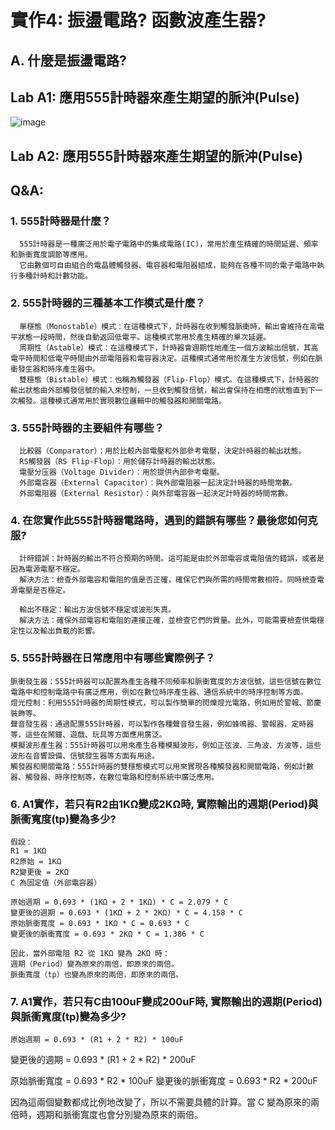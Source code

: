 # 實作4: 振盪電路? 函數波產生器?
## A. 什麼是振盪電路?
## Lab A1: 應用555計時器來產生期望的脈沖(Pulse)
![image](https://github.com/Jerry951230/EC2024/assets/162287588/e5c4ff0a-20f2-4dba-b560-7b6ef99707a4)

## Lab A2: 應用555計時器來產生期望的脈沖(Pulse)

## Q&A:

### **1. 555計時器是什麼？**
      555計時器是一種廣泛用於電子電路中的集成電路(IC)，常用於產生精確的時間延遲、頻率和脈衝寬度調節等應用。
      它由數個可自由組合的電晶體觸發器、電容器和電阻器組成，能夠在各種不同的電子電路中執行多種計時和計數功能。
      
### **2. 555計時器的三種基本工作模式是什麼？**
      單穩態（Monostable）模式：在這種模式下，計時器在收到觸發脈衝時，輸出會維持在高電平狀態一段時間，然後自動返回低電平。這種模式常用於產生精確的單次延遲。
      周期性（Astable）模式：在這種模式下，計時器會週期性地產生一個方波輸出信號，其高電平時間和低電平時間由外部電阻器和電容器決定。這種模式通常用於產生方波信號，例如在脈衝發生器和時序產生器中。
      雙穩態（Bistable）模式：也稱為觸發器（Flip-Flop）模式。在這種模式下，計時器的輸出狀態由外部觸發信號的輸入來控制，一旦收到觸發信號，輸出會保持在相應的狀態直到下一次觸發。這種模式通常用於實現數位邏輯中的觸發器和開關電路。
### **3. 555計時器的主要組件有哪些？**
      比較器（Comparator）：用於比較內部電壓和外部參考電壓，決定計時器的輸出狀態。
      RS觸發器（RS Flip-Flop）：用於儲存計時器的輸出狀態。
      電壓分压器（Voltage Divider）：用於提供內部參考電壓。
      外部電容器（External Capacitor）：與外部電阻器一起決定計時器的時間常數。
      外部電阻器（External Resistor）：與外部電容器一起決定計時器的時間常數。
### **4. 在您實作此555計時器電路時，遇到的錯誤有哪些？最後您如何克服?**
      計時錯誤：計時器的輸出不符合預期的時間。這可能是由於外部電容或電阻值的錯誤，或者是因為電源電壓不穩定。
      解決方法：檢查外部電容和電阻的值是否正確，確保它們與所需的時間常數相符。同時檢查電源電壓是否穩定。
      
      輸出不穩定：輸出方波信號不穩定或波形失真。
      解決方法：確保外部電容和電阻的連接正確，並檢查它們的質量。此外，可能需要檢查供電穩定性以及輸出負載的影響。
### 5. **555計時器在日常應用中有哪些實際例子？**
    脈衝發生器：555計時器可以配置為產生各種不同頻率和脈衝寬度的方波信號，這些信號在數位電路中和控制電路中有廣泛應用，例如在數位時序產生器、通信系統中的時序控制等方面。
    燈光控制：利用555計時器的周期性模式，可以製作簡單的閃爍燈光電路，例如用於警報、節慶裝飾等。
    聲音發生器：通過配置555計時器，可以製作各種聲音發生器，例如蜂鳴器、警報器、定時器等，這些在鬧鐘、遊戲、玩具等方面應用廣泛。
    模擬波形產生器：555計時器可以用來產生各種模擬波形，例如正弦波、三角波、方波等，這些波形在音響設備、信號發生器等方面有用途。
    觸發器和開關電路：555計時器的雙穩態模式可以用來實現各種觸發器和開關電路，例如計數器、觸發器、時序控制等，在數位電路和控制系統中廣泛應用。
### 6. A1實作，若只有R2由1K**Ω**變成2K**Ω**時, 實際輸出的週期(Period)與脈衝寬度(tp)變為多少? 
    假設：
    R1 = 1KΩ
    R2原始 = 1KΩ
    R2變更後 = 2KΩ
    C 為固定值（外部電容器）
    
    原始週期 = 0.693 * (1KΩ + 2 * 1KΩ) * C = 2.079 * C
    變更後的週期 = 0.693 * (1KΩ + 2 * 2KΩ) * C = 4.158 * C
    原始脈衝寬度 = 0.693 * 1KΩ * C = 0.693 * C
    變更後的脈衝寬度 = 0.693 * 2KΩ * C = 1.386 * C
    
    因此，當外部電阻 R2 從 1KΩ 變為 2KΩ 時：
    週期（Period）變為原來的兩倍，即原來的兩倍。
    脈衝寬度（tp）也變為原來的兩倍，即原來的兩倍。
### 7. A1實作，若只有C由100uF變成200uF時, 實際輸出的週期(Period)與脈衝寬度(tp)變為多少? 
    原始週期 = 0.693 * (R1 + 2 * R2) * 100uF
變更後的週期 = 0.693 * (R1 + 2 * R2) * 200uF

原始脈衝寬度 = 0.693 * R2 * 100uF
變更後的脈衝寬度 = 0.693 * R2 * 200uF

因為這兩個變數都成比例地改變了，所以不需要具體的計算。當 C 變為原來的兩倍時，週期和脈衝寬度也會分別變為原來的兩倍。
